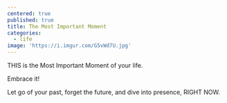```yaml
---
centered: true
published: true
title: The Most Important Moment
categories:
  - life
image: 'https://i.imgur.com/G5vWd7U.jpg'
---
```

THIS 
is the 
Most Important Moment 
of your life.

Embrace it!

Let go of your past,
forget the future,
and dive into presence,
RIGHT NOW.
